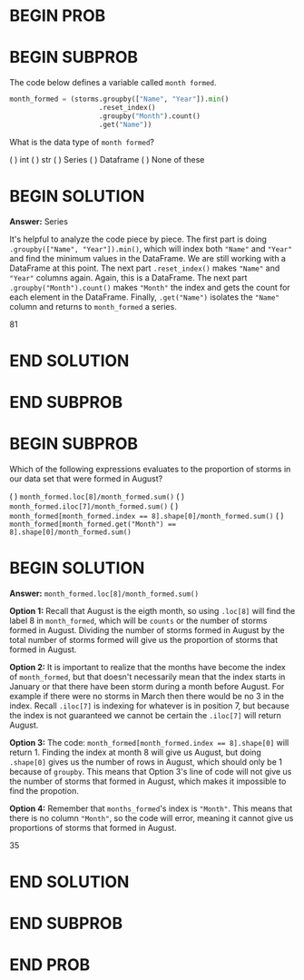 # BEGIN PROB

# BEGIN SUBPROB

The code below defines a variable called `month formed`.

```py
month_formed = (storms.groupby(["Name", "Year"]).min()
                      .reset_index()
                      .groupby("Month").count()
                      .get("Name"))
```

What is the data type of `month formed`?

( ) int
( ) str
( ) Series
( ) Dataframe
( ) None of these


# BEGIN SOLUTION

**Answer:** Series 

It's helpful to analyze the code piece by piece. The first part is doing `.groupby(["Name", "Year"]).min()`, which will index both `"Name"` and `"Year"` and find the minimum values in the DataFrame. We are still working with a DataFrame at this point. The next part `.reset_index()` makes `"Name"` and `"Year"` columns again. Again, this is a DataFrame. The next part `.groupby("Month").count()` makes `"Month"` the index and gets the count for each element in the DataFrame. Finally, `.get("Name")` isolates the `"Name"` column and returns to `month_formed` a series.

<average>81</average>

# END SOLUTION

# END SUBPROB




# BEGIN SUBPROB
Which of the following expressions evaluates to the proportion of storms in our data
set that were formed in August?

( ) `month_formed.loc[8]/month_formed.sum()`
( ) `month_formed.iloc[7]/month_formed.sum()`
( ) `month_formed[month_formed.index == 8].shape[0]/month_formed.sum()`
( ) `month_formed[month_formed.get("Month") == 8].shape[0]/month_formed.sum()`


# BEGIN SOLUTION

**Answer:** `month_formed.loc[8]/month_formed.sum()`

**Option 1:** Recall that August is the eigth month, so using `.loc[8]` will find the label 8 in `month_formed`, which will be `counts` or the number of storms formed in August. Dividing the number of storms formed in August by the total number of storms formed will give us the proportion of storms that formed in August.

**Option 2:** It is important to realize that the months have become the index of `month_formed`, but that doesn't necessarily mean that the index starts in January or that there have been storm during a month before August. For example if there were no storms in March then there would be no 3 in the index. Recall `.iloc[7]` is indexing for whatever is in position 7, but because the index is not guaranteed we cannot be certain the `.iloc[7]` will return August.

**Option 3:** The code: `month_formed[month_formed.index == 8].shape[0]` will return 1. Finding the index at month 8 will give us August, but doing `.shape[0]` gives us the number of rows in August, which should only be 1 because of `groupby`. This means that Option 3's line of code will not give us the number of storms that formed in August, which makes it impossible to find the propotion.

**Option 4:** Remember that `months_formed`'s index is `"Month"`. This means that there is no column `"Month"`, so the code will error, meaning it cannot give us proportions of storms that formed in August.

<average>35</average>

# END SOLUTION

# END SUBPROB
# END PROB